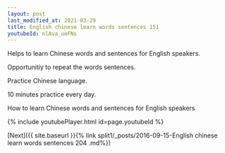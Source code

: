```yaml
---
layout: post
last_modified_at: 2021-03-29
title: English chinese learn words sentences 151 
youtubeId: nlAva_ueFNs
---
```

 
 
Helps to learn Chinese words and sentences for English speakers.

Opportunitiy to repeat the words sentences. 

Practice Chinese language. 
 
10 minutes practice every day. 
 
How to learn Chinese words and sentences for English speakers 
 
{% include youtubePlayer.html id=page.youtubeId %}
 
 
[Next]({{ site.baseurl }}{% link  split1/_posts/2016-09-15-English chinese learn words sentences 204 .md%})
 
